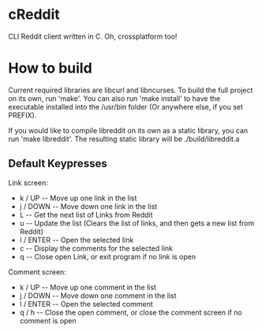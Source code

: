 cReddit
=======

CLI Reddit client written in C. Oh, crossplatform too!


How to build
============
Current required libraries are libcurl and libncurses. To build the full
project on its own, run 'make'. You can also run 'make install' to have the
executable installed into the /usr/bin folder (Or anywhere else, if you set
PREFIX).

If you would like to compile libreddit on its own as a static library, you can
run 'make libreddit'. The resulting static library will be ./build/libreddit.a

Default Keypresses
------------------

Link screen:
*    k / UP      -- Move up one link in the list
*    j / DOWN    -- Move down one link in the list
*    L           -- Get the next list of Links from Reddit
*    u           -- Update the list (Clears the list of links, and then gets a new list from Reddit)
*    l / ENTER   -- Open the selected link
*    c           -- Display the comments for the selected link
*    q           -- Close open Link, or exit program if no link is open

Comment screen:
*    k / UP      -- Move up one comment in the list
*    j / DOWN    -- Move down one comment in the list
*    l / ENTER   -- Open the selected comment
*    q / h       -- Close the open comment, or close the comment screen if no comment is open
